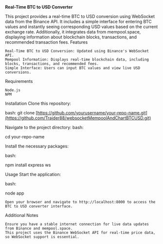 **Real-Time BTC to USD Converter**

This project provides a real-time BTC to USD conversion using WebSocket data from the Binance API. It includes a simple interface for entering BTC values and instantly seeing corresponding USD values based on the current exchange rate. Additionally, it integrates data from mempool.space, displaying information about blockchain blocks, transactions, and recommended transaction fees.
Features

    Real-Time BTC to USD Conversion: Updated using Binance's WebSocket API.
    Mempool Information: Displays real-time blockchain data, including blocks, transactions, and recommended fees.
    Simple Interface: Users can input BTC values and view live USD conversions.

Requirements

    Node.js
    NPM

Installation
Clone this repository:

bash: git clone [https://github.com/yourusername/your-repo-name.git](https://github.com/Trajder88/websocketMempoolAndChartBTCUSD.git)

Navigate to the project directory:
bash: 

cd your-repo-name

Install the necessary packages:

bash: 

npm install express ws

Usage
Start the application:

bash: 

node app

    Open your browser and navigate to http://localhost:8000 to access the BTC to USD converter interface.

Additional Notes

    Ensure you have a stable internet connection for live data updates from Binance and mempool.space.
    This project uses the Binance WebSocket API for real-time price data, so WebSocket support is essential.
